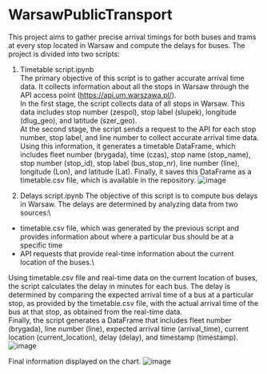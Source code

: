# WarsawPublicTransport

This project aims to gather precise arrival timings for both buses and trams at every stop located in Warsaw and compute the delays for buses. The project is divided into two scripts:

1. Timetable script.ipynb\
The primary objective of this script is to gather accurate arrival time data. It collects information about all the stops in Warsaw through the API access point (https://api.um.warszawa.pl/).\
In the first stage, the script collects data of all stops in Warsaw. This data includes stop number (zespol), stop label (slupek), longitude (dlug_geo), and latitude (szer_geo).\
At the second stage, the script sends a request to the API for each stop number, stop label, and line number to collect accurate arrival time data. Using this information, it generates a timetable DataFrame, which includes fleet number (brygada), time (czas), stop name (stop_name), stop number (stop_id), stop label (bus_stop_nr), line number (line), longitude (Lon), and latitude (Lat). Finally, it saves this DataFrame as a timetable.csv file, which is available in the repository.
    ![image](https://user-images.githubusercontent.com/55345644/224540694-ce6946c6-d003-4893-a8bb-063ea77d5776.png)


2. Delays script.ipynb
The objective of this script is to compute bus delays in Warsaw. The delays are determined by analyzing data from two sources:\
- timetable.csv file, which was generated by the previous script and provides information about where a particular bus should be at a specific time
- API requests that provide real-time information about the current location of the buses.\

Using timetable.csv file and real-time data on the current location of buses, the script calculates the delay in minutes for each bus. The delay is determined by comparing the expected arrival time of a bus at a particular stop, as provided by the timetable.csv file, with the actual arrival time of the bus at that stop, as obtained from the real-time data.\
Finally, the script generates a DataFrame that includes fleet number (brygada), line number (line), expected arrival time (arrival_time), current location (current_location), delay (delay), and timestamp (timestamp).
    ![image](https://user-images.githubusercontent.com/55345644/224540751-234247ea-0b6f-4d55-aade-b5f94748e8c6.png)

Final information displayed on the chart.
    ![image](https://user-images.githubusercontent.com/55345644/224540802-53f00773-0fbb-4f70-8e69-95f2c2232ddf.png)

